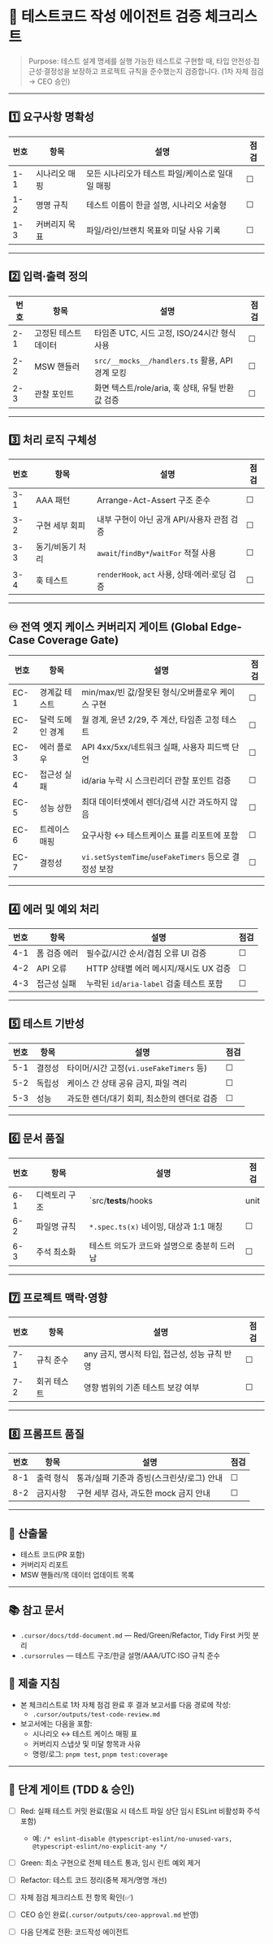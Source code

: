 # 🧪 테스트코드 작성 에이전트 검증 체크리스트

> Purpose: 테스트 설계 명세를 실행 가능한 테스트로 구현할 때, 타입 안전성·접근성·결정성을 보장하고 프로젝트 규칙을 준수했는지 검증합니다. (1차 자체 점검 → CEO 승인)

---

## 1️⃣ 요구사항 명확성
| 번호 | 항목 | 설명 | 점검 |
|------|------|------|------|
| 1-1 | 시나리오 매핑 | 모든 시나리오가 테스트 파일/케이스로 일대일 매핑 | ☐ |
| 1-2 | 명명 규칙 | 테스트 이름이 한글 설명, 시나리오 서술형 | ☐ |
| 1-3 | 커버리지 목표 | 파일/라인/브랜치 목표와 미달 사유 기록 | ☐ |

---

## 2️⃣ 입력·출력 정의
| 번호 | 항목 | 설명 | 점검 |
|------|------|------|------|
| 2-1 | 고정된 테스트 데이터 | 타임존 UTC, 시드 고정, ISO/24시간 형식 사용 | ☐ |
| 2-2 | MSW 핸들러 | `src/__mocks__/handlers.ts` 활용, API 경계 모킹 | ☐ |
| 2-3 | 관찰 포인트 | 화면 텍스트/role/aria, 훅 상태, 유틸 반환값 검증 | ☐ |

---

## 3️⃣ 처리 로직 구체성
| 번호 | 항목 | 설명 | 점검 |
|------|------|------|------|
| 3-1 | AAA 패턴 | Arrange-Act-Assert 구조 준수 | ☐ |
| 3-2 | 구현 세부 회피 | 내부 구현이 아닌 공개 API/사용자 관점 검증 | ☐ |
| 3-3 | 동기/비동기 처리 | `await`/`findBy*`/`waitFor` 적절 사용 | ☐ |
| 3-4 | 훅 테스트 | `renderHook`, `act` 사용, 상태·에러·로딩 검증 | ☐ |

---

## ♾️ 전역 엣지 케이스 커버리지 게이트 (Global Edge-Case Coverage Gate)
| 번호 | 항목 | 설명 | 점검 |
|------|------|------|------|
| EC-1 | 경계값 테스트 | min/max/빈 값/잘못된 형식/오버플로우 케이스 구현 | ☐ |
| EC-2 | 달력 도메인 경계 | 월 경계, 윤년 2/29, 주 계산, 타임존 고정 테스트 | ☐ |
| EC-3 | 에러 플로우 | API 4xx/5xx/네트워크 실패, 사용자 피드백 단언 | ☐ |
| EC-4 | 접근성 실패 | id/aria 누락 시 스크린리더 관찰 포인트 검증 | ☐ |
| EC-5 | 성능 상한 | 최대 데이터셋에서 렌더/검색 시간 과도하지 않음 | ☐ |
| EC-6 | 트레이스 매핑 | 요구사항 ↔ 테스트케이스 표를 리포트에 포함 | ☐ |
| EC-7 | 결정성 | `vi.setSystemTime`/`useFakeTimers` 등으로 결정성 보장 | ☐ |

---

## 4️⃣ 에러 및 예외 처리
| 번호 | 항목 | 설명 | 점검 |
|------|------|------|------|
| 4-1 | 폼 검증 에러 | 필수값/시간 순서/겹침 오류 UI 검증 | ☐ |
| 4-2 | API 오류 | HTTP 상태별 에러 메시지/재시도 UX 검증 | ☐ |
| 4-3 | 접근성 실패 | 누락된 `id`/`aria-label` 검출 테스트 포함 | ☐ |

---

## 5️⃣ 테스트 기반성
| 번호 | 항목 | 설명 | 점검 |
|------|------|------|------|
| 5-1 | 결정성 | 타이머/시간 고정(`vi.useFakeTimers` 등) | ☐ |
| 5-2 | 독립성 | 케이스 간 상태 공유 금지, 파일 격리 | ☐ |
| 5-3 | 성능 | 과도한 렌더/대기 회피, 최소한의 렌더로 검증 | ☐ |

---

## 6️⃣ 문서 품질
| 번호 | 항목 | 설명 | 점검 |
|------|------|------|------|
| 6-1 | 디렉토리 구조 | `src/__tests__/hooks|unit|integration` 위치 준수 | ☐ |
| 6-2 | 파일명 규칙 | `*.spec.ts(x)` 네이밍, 대상과 1:1 매칭 | ☐ |
| 6-3 | 주석 최소화 | 테스트 의도가 코드와 설명으로 충분히 드러남 | ☐ |

---

## 7️⃣ 프로젝트 맥락·영향
| 번호 | 항목 | 설명 | 점검 |
|------|------|------|------|
| 7-1 | 규칙 준수 | any 금지, 명시적 타입, 접근성, 성능 규칙 반영 | ☐ |
| 7-2 | 회귀 테스트 | 영향 범위의 기존 테스트 보강 여부 | ☐ |

---

## 8️⃣ 프롬프트 품질
| 번호 | 항목 | 설명 | 점검 |
|------|------|------|------|
| 8-1 | 출력 형식 | 통과/실패 기준과 증빙(스크린샷/로그) 안내 | ☐ |
| 8-2 | 금지사항 | 구현 세부 검사, 과도한 mock 금지 안내 | ☐ |

---

## 📎 산출물
- 테스트 코드(PR 포함)
- 커버리지 리포트
- MSW 핸들러/목 데이터 업데이트 목록

---

## 📚 참고 문서
- `.cursor/docs/tdd-document.md` — Red/Green/Refactor, Tidy First 커밋 분리
- `.cursorrules` — 테스트 구조/한글 설명/AAA/UTC·ISO 규칙 준수

## 🧾 제출 지침
- 본 체크리스트로 1차 자체 점검 완료 후 결과 보고서를 다음 경로에 작성:
  - `.cursor/outputs/test-code-review.md`
- 보고서에는 다음을 포함:
  - 시나리오 ↔ 테스트 케이스 매핑 표
  - 커버리지 스냅샷 및 미달 항목과 사유
  - 명령/로그: `pnpm test`, `pnpm test:coverage`


---

## 🚦 단계 게이트 (TDD & 승인)

- [ ] Red: 실패 테스트 커밋 완료(필요 시 테스트 파일 상단 임시 ESLint 비활성화 주석 포함)
  - 예: `/* eslint-disable @typescript-eslint/no-unused-vars, @typescript-eslint/no-explicit-any */`
- [ ] Green: 최소 구현으로 전체 테스트 통과, 임시 린트 예외 제거
- [ ] Refactor: 테스트 코드 정리(중복 제거/명명 개선)
- [ ] 자체 점검 체크리스트 전 항목 확인(✅)
- [ ] CEO 승인 완료(`.cursor/outputs/ceo-approval.md` 반영)
- [ ] 다음 단계로 전환: 코드작성 에이전트


